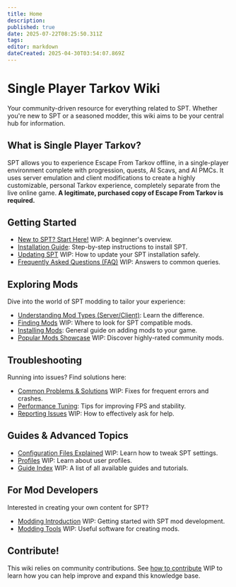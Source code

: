 ```yaml
---
title: Home
description: 
published: true
date: 2025-07-22T08:25:50.311Z
tags: 
editor: markdown
dateCreated: 2025-04-30T03:54:07.869Z
---
```


# Single Player Tarkov Wiki

Your community-driven resource for everything related to SPT. Whether you're new to SPT or a seasoned modder, this wiki aims to be your central hub for information.

## What is Single Player Tarkov?

SPT allows you to experience Escape From Tarkov offline, in a single-player environment complete with progression, quests, AI Scavs, and AI PMCs. It uses server emulation and client modifications to create a highly customizable, personal Tarkov experience, completely separate from the live online game. **A legitimate, purchased copy of Escape From Tarkov is required.**

## Getting Started

- [New to SPT? Start Here!](#) WIP: A beginner's overview.
- [Installation Guide](https://wiki.sp-tarkov.com/en/Installation_Guide): Step-by-step instructions to install SPT.
- [Updating SPT](#) WIP: How to update your SPT installation safely.
- [Frequently Asked Questions (FAQ)](#) WIP: Answers to common queries.

## Exploring Mods

Dive into the world of SPT modding to tailor your experience:

- [Understanding Mod Types (Server/Client)](https://wiki.sp-tarkov.com/en/Mod-Types): Learn the difference.
- [Finding Mods](#) WIP: Where to look for SPT compatible mods.
- [Installing Mods](https://wiki.sp-tarkov.com/en/Installing_Mods): General guide on adding mods to your game.
- [Popular Mods Showcase](#) WIP: Discover highly-rated community mods.

## Troubleshooting

Running into issues? Find solutions here:

- [Common Problems & Solutions](#) WIP: Fixes for frequent errors and crashes.
- [Performance Tuning](https://wiki.sp-tarkov.com/en/Performance_Tuning): Tips for improving FPS and stability.
- [Reporting Issues](#) WIP: How to effectively ask for help.

## Guides & Advanced Topics

- [Configuration Files Explained](#) WIP: Learn how to tweak SPT settings.
- [Profiles](#) WIP: Learn about user profiles.
- [Guide Index](#) WIP: A list of all available guides and tutorials.

## For Mod Developers

Interested in creating your own content for SPT?

- [Modding Introduction](#) WIP: Getting started with SPT mod development.
- [Modding Tools](#) WIP: Useful software for creating mods.

## Contribute!

This wiki relies on community contributions. See [how to contribute](#) WIP to learn how you can help improve and expand this knowledge base.